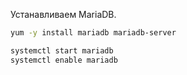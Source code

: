 Устанавливаем MariaDB.
```bash
yum -y install mariadb mariadb-server
```

```bash
systemctl start mariadb
systemctl enable mariadb
```








```yaml

```
